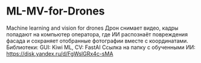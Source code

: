 # ML-MV-for-Drones
Machine learning and vision for drones
Дрон снимает видео, кадры попадают на компьютер оператора, где ИИ распознаёт повреждения фасада и сохраняет отобранные фотографии вместе с координатами.
Библиотеки:
  GUI: Kiwi
  ML, CV: FastAI
Ссылка на папку с обученными ИИ: https://disk.yandex.ru/d/FgWslGRx4c-sMA
